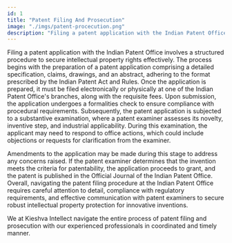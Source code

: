 ```yaml
---
id: 1
title: "Patent Filing And Prosecution"
image: "./imgs/patent-procecution.png"
description: "Filing a patent application with the Indian Patent Office involves a structured procedure to secure intellectual property rights effectively. The process begins with the preparation of a patent application comprising a detailed specification, claims, drawings, and an abstract, adhering to the format prescribed by the Indian Patent Act and Rules."
---
```


Filing a patent application with the Indian Patent Office involves a structured procedure to secure intellectual property rights effectively. The process begins with the preparation of a patent application comprising a detailed specification, claims, drawings, and an abstract, adhering to the format prescribed by the Indian Patent Act and Rules. Once the application is prepared, it must be filed electronically or physically at one of the Indian Patent Office's branches, along with the requisite fees. Upon submission, the application undergoes a formalities check to ensure compliance with procedural requirements. Subsequently, the patent application is subjected to a substantive examination, where a patent examiner assesses its novelty, inventive step, and industrial applicability. During this examination, the applicant may need to respond to office actions, which could include objections or requests for clarification from the examiner.

Amendments to the application may be made during this stage to address any concerns raised. If the patent examiner determines that the invention meets the criteria for patentability, the application proceeds to grant, and the patent is published in the Official Journal of the Indian Patent Office. Overall, navigating the patent filing procedure at the Indian Patent Office requires careful attention to detail, compliance with regulatory requirements, and effective communication with patent examiners to secure robust intellectual property protection for innovative inventions.

We at Kieshva Intellect navigate the entire process of patent filing and prosecution with our experienced professionals in coordinated and timely manner.
